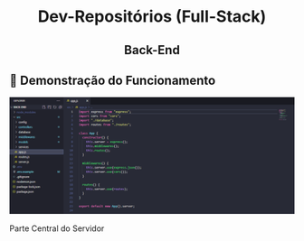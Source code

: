 <h1 align="center">
    Dev-Repositórios (Full-Stack)
</h1>

<h2 align="center">
    Back-End
</h2>

## 🔧 Demonstração do Funcionamento

<img src="./assets/App.png" alt="App.Js">
<p> Parte Central do Servidor </p>
